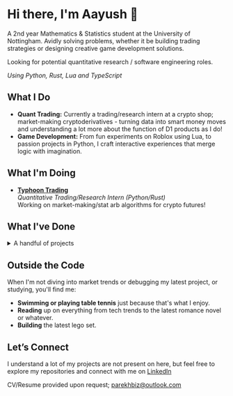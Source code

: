 # Hi there, I'm Aayush 👋

A 2nd year Mathematics & Statistics student at the University of Nottingham.
Avidly solving problems, whether it be building trading strategies or designing creative game development solutions.

Looking for potential quantitative research / software engineering roles.

*Using Python, Rust, Lua and TypeScript*

## What I Do

- **Quant Trading:** Currently a trading/research intern at a crypto shop; market-making cryptoderivatives - turning data into smart money moves and understanding a lot more about the function of D1 products as I do!
- **Game Development:** From fun experiments on Roblox using Lua, to passion projects in Python, I craft interactive experiences that merge logic with imagination.

## What I'm Doing

- **[Typhoon Trading](https://typhoon-trading.com/)**  
  *Quantitative Trading/Research Intern (Python/Rust)*  
  Working on market-making/stat arb algorithms for crypto futures!


## What I've Done

<details>
  <summary>A handful of projects</summary>

- **[Animations: Mocap @ Roblox](https://www.roblox.com/groups/4872031/Animations-Mocap##!/about)**  
  *Game Development Project / Lead Developer (flagship project)*    
  I co-founded and led development on Mocap—a social dance game on Roblox that garnered recognition for its creativity and reached up to 16,000 concurrent users during the pandemic.

- **[SCP: Roleplay @ Roblox](https://www.roblox.com/games/5041144419/SCP-Roleplay)**  
  *Game Development Project / Contracted UI Designer*  
  I conceptualised, designed, and implemented user interfaces for SCP: Roleplay—a social game on Roblox renowned for its design, averaging 4,000 concurrent users.

- **[Frontlines @ Roblox](https://www.roblox.com/games/5938036553/FRONTLINES)**  
  *Game Development Project / Contracted UI Designer*  
  Arguably one of the best first-person shooter games on the platform—I conceptualised UI designs (HUDs, loading screens, and general interface) for a game averaging 1,000 concurrent users.

- **[High School Life @ Roblox](https://www.roblox.com/games/92604236/High-School-Life)**  
  *Game Development Project / Contracted UI Designer*  
  Designed the HUD, and on-screen icons to improve user experience.

- **[IMC Prosperity 2 Market-Making Challenge](https://github.com/yushi502/imc-prosperity-2024)**  
  *Hackathon*  
  I competed in a challenging, globally competitive hackathon where I secured a top 10 ranking in the UK, using ETF arbitrage, mean reversion strategies, and the Black-Scholes model to grow an "island" representing a portfolio.

</details>



## Outside the Code

When I'm not diving into market trends or debugging my latest project, or studying, you'll find me:
- **Swimming or playing table tennis** just because that's what I enjoy.
- **Reading** up on everything from tech trends to the latest romance novel or whatever.
- **Building** the latest lego set.

## Let’s Connect

I understand a lot of my projects are not present on here, but feel free to explore my repositories and connect with me on [LinkedIn](https://linkedin.com/in/parekhaayush)

CV/Resume provided upon request; parekhbiz@outlook.com
 
